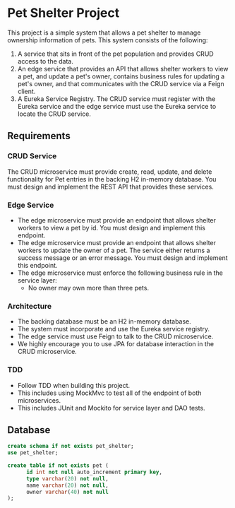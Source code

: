 # Pet Shelter Project

This project is a simple system that allows a pet shelter to manage ownership information of pets. This system consists of the following:

1. A service that sits in front of the pet population and provides CRUD access to the data.
2. An edge service that provides an API that allows shelter workers to view a pet, and update a pet's owner, contains business rules for updating a pet's owner, and that communicates with the CRUD service via a Feign client.
3. A Eureka Service Registry. The CRUD service must register with the Eureka service and the edge service must use the Eureka service to locate the CRUD service.

## Requirements

### CRUD Service

The CRUD microservice must provide create, read, update, and delete functionality for Pet entries in the backing H2 in-memory database. You must design and implement the REST API that provides these services.

### Edge Service

- The edge microservice must provide an endpoint that allows shelter workers to view a pet by id. You must design and implement this endpoint.
- The edge microservice must provide an endpoint that allows shelter workers to update the owner of a pet. The service either returns a success message or an error message. You must design and implement this endpoint.
- The edge microservice must enforce the following business rule in the service layer:
  - No owner may own more than three pets.

### Architecture

- The backing database must be an H2 in-memory database.
- The system must incorporate and use the Eureka service registry.
- The edge service must use Feign to talk to the CRUD microservice.
- We highly encourage you to use JPA for database interaction in the CRUD microservice.

### TDD

- Follow TDD when building this project.
- This includes using MockMvc to test all of the endpoint of both microservices.
- This includes JUnit and Mockito for service layer and DAO tests.

## Database

```sql
create schema if not exists pet_shelter;
use pet_shelter;

create table if not exists pet (
	  id int not null auto_increment primary key,
	  type varchar(20) not null,
	  name varchar(20) not null,
	  owner varchar(40) not null
);
```

